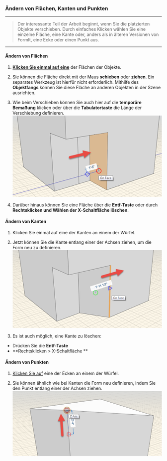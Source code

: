 

### Ändern von Flächen, Kanten und Punkten

---

> Der interessante Teil der Arbeit beginnt, wenn Sie die platzierten Objekte verschieben. Durch einfaches Klicken wählen Sie eine einzelne Fläche, eine Kante oder, anders als in älteren Versionen von FormIt, eine Ecke oder einen Punkt aus.

---

#### Ändern von Flächen

1. [**Klicken Sie einmal auf eine**](select-edge-face-or-object.md) der Flächen der Objekte.

2. Sie können die Fläche direkt mit der Maus **schieben** oder **ziehen**. Ein separates Werkzeug ist hierfür nicht erforderlich. Mithilfe des **Objektfangs** können Sie diese Fläche an anderen Objekten in der Szene ausrichten.

3. Wie beim Verschieben können Sie auch hier auf die **temporäre Bemaßung** klicken oder über die **Tabulatortaste** die Länge der Verschiebung definieren. ![](images/b61b2045-21a9-434b-b806-6cfa16e94fdd.png)

4. Darüber hinaus können Sie eine Fläche über die **Entf-Taste** oder durch **Rechtsklicken und Wählen der X-Schaltfläche löschen**.
#### Ändern von Kanten

1. Klicken Sie einmal auf eine der Kanten an einem der Würfel.

2. Jetzt können Sie die Kante entlang einer der Achsen ziehen, um die Form neu zu definieren. ![](images/934b206f-0d73-4530-b89f-e9b0181e2a55.png)

3. Es ist auch möglich, eine Kante zu löschen:

* Drücken Sie die **Entf-Taste**
* **Rechtsklicken > X-Schaltfläche **

#### Ändern von Punkten

1. [Klicken Sie auf](select-edge-face-or-object.md) eine der Ecken an einem der Würfel.

2. Sie können ähnlich wie bei Kanten die Form neu definieren, indem Sie den Punkt entlang einer der Achsen ziehen. ![](images/439874f1-e07d-4d45-9574-f52ce2761536.png)

